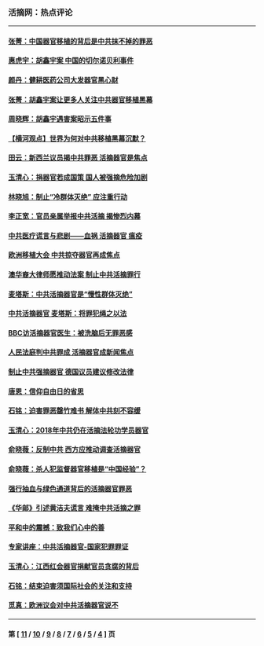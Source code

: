 ### 活摘网：热点评论
---
#### [张菁：中国器官移植的背后是中共抹不掉的罪恶](../../pages/nf5879/n13974977.md?07290430) 
#### [惠虎宇：胡鑫宇案 中国的切尔诺贝利事件](../../pages/nf5879/n13942916.md?07290430) 
#### [颜丹：健耕医药公司大发器官黑心财](../../pages/nf5879/n13940134.md?07290430) 
#### [张菁：胡鑫宇案让更多人关注中共器官移植黑幕](../../pages/nf5879/n13929073.md?07290430) 
#### [周晓辉：胡鑫宇遇害案昭示五件事](../../pages/nf5879/n13921870.md?07290430) 
#### [【横河观点】世界为何对中共移植黑幕沉默？](../../pages/nf5879/n13244249.md?07290430) 
#### [田云：新西兰议员揭中共罪恶 活摘器官是焦点](../../pages/nf5879/n13070629.md?07290430) 
#### [玉清心：捐器官若成国策 国人被强摘危险加剧](../../pages/nf5879/n12802713.md?07290430) 
#### [林晓旭：制止“冷群体灭绝” 应注重行动](../../pages/nf5879/n12779736.md?07290430) 
#### [李正宽：官员亲属举报中共活摘 揭惨烈内幕](../../pages/nf5879/n12684490.md?07290430) 
#### [中共医疗谎言与悲剧——血祸 活摘器官 瘟疫](../../pages/nf5879/n12372103.md?07290430) 
#### [欧洲移植大会 中共掠夺器官再成焦点](../../pages/nf5879/n11538883.md?07290430) 
#### [澳华裔大律师愿推动法案 制止中共活摘罪行](../../pages/nf5879/n11377039.md?07290430) 
#### [麦塔斯：中共活摘器官是“慢性群体灭绝”](../../pages/nf5879/n11350529.md?07290430) 
#### [中共活摘器官 麦塔斯：将罪犯绳之以法](../../pages/nf5879/n11347973.md?07290430) 
#### [BBC访活摘器官医生：被洗脑后无罪恶感](../../pages/nf5879/n11335935.md?07290430) 
#### [人民法庭判中共罪成 活摘器官成新闻焦点](../../pages/nf5879/n11331578.md?07290430) 
#### [制止中共强摘器官 德国议员建议修改法律](../../pages/nf5879/n11249451.md?07290430) 
#### [唐恩：信仰自由日的省思](../../pages/nf5879/n11003525.md?07290430) 
#### [石铭：迫害罪恶罄竹难书  解体中共刻不容缓](../../pages/nf5879/n10942855.md?07290430) 
#### [玉清心：2018年中共仍在活摘法轮功学员器官](../../pages/nf5879/n10914646.md?07290430) 
#### [俞晓薇：反制中共 西方应推动调查活摘器官](../../pages/nf5879/n10794671.md?07290430) 
#### [俞晓薇：杀人犯监督器官移植是“中国经验”？](../../pages/nf5879/n10466427.md?07290430) 
#### [强行抽血与绿色通道背后的活摘器官罪恶](../../pages/nf5879/n10004708.md?07290430) 
#### [《华邮》引述黄洁夫谎言 难掩中共活摘之罪](../../pages/nf5879/n9642309.md?07290430) 
#### [平和中的震撼：致我们心中的善](../../pages/nf5879/n9021123.md?07290430) 
#### [专家讲座：中共活摘器官-国家犯罪罪证](../../pages/nf5879/n8828153.md?07290430) 
#### [玉清心：江西红会器官捐献官员贪腐的背后](../../pages/nf5879/n8522122.md?07290430) 
#### [石铭：结束迫害须国际社会的关注和支持](../../pages/nf5879/n8443497.md?07290430) 
#### [觅真：欧洲议会对中共活摘器官说不](../../pages/nf5879/n8337486.md?07290430) 

---
#### 第 [ [11](./11.md?07290430) / [10](./10.md?07290430) / [9](./9.md?07290430) / [8](./8.md?07290430) / [7](./7.md?07290430) / [6](./6.md?07290430) / [5](./5.md?07290430) / [4](./4.md?07290430) ] 页
